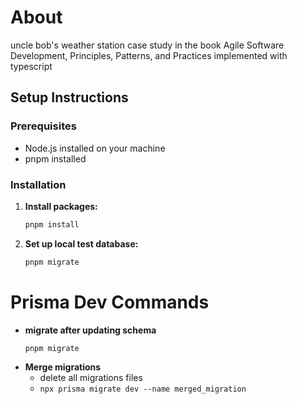 # About

uncle bob's weather station case study in the book Agile Software Development, Principles, Patterns, and Practices implemented with typescript

## Setup Instructions

### Prerequisites

- Node.js installed on your machine
- pnpm installed

### Installation

1. **Install packages:**

   ```bash
   pnpm install
   ```

2. **Set up local test database:**

   ```bash
   pnpm migrate
   ```

# Prisma Dev Commands

- **migrate after updating schema**
  ```
  pnpm migrate
  ```
- **Merge migrations**
  - delete all migrations files
  - `npx prisma migrate dev --name merged_migration`
